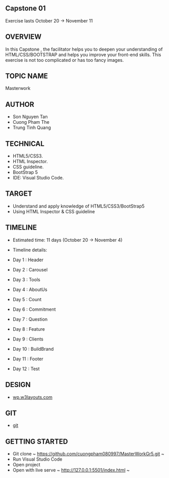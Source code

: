 ## Capstone 01

Exercise lasts October 20 -> November 11

## OVERVIEW

In this Capstone , the facilitator helps you to deepen your understanding of HTML/CSS/BOOTSTRAP and helps you improve your front-end skills. This exercise is not too complicated or has too fancy images.

## TOPIC NAME

Masterwork

## AUTHOR

- Son Nguyen Tan
- Cuong Pham The
- Trung Tinh Quang


## TECHNICAL

- HTML5/CSS3.
- HTML Inspector.
- CSS guideline.
- BootStrap 5
- IDE: Visual Studio Code.

## TARGET

- Understand and apply knowledge of HTML5/CSS3/BootStrap5
- Using HTML Inspector & CSS guideline

## TIMELINE

- Estimated time: 11 days (October 20 -> November 4)
- Timeline details:

- Day 1 : Header
- Day 2 : Carousel
- Day 3 : Tools
- Day 4 : AboutUs
- Day 5 : Count
- Day 6 : Commitment
- Day 7 : Question
- Day 8 : Feature
- Day 9 : Clients
- Day 10 : BuildBrand
- Day 11 : Footer
- Day 12 : Test
  
## DESIGN

- [wp.w3layouts.com](<https://wp.w3layouts.com/masterwork/>)

## GIT

- [git](https://github.com/cuongpham080997/MasterWorkGr5.git)

## GETTING STARTED

- Git clone
~
<https://github.com/cuongpham080997/MasterWorkGr5.git>
~
- Run Visual Studio Code
- Open project
- Open with live serve
~
<http://127.0.0.1:5501/index.html>
~
